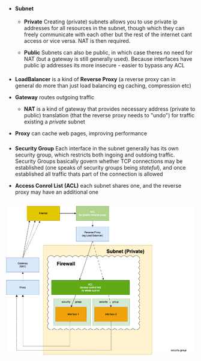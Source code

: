 - #### Subnet

    - **Private**
    Creating (private) subnets allows you to use private ip addresses for all resources in the subnet, though which they can freely communicate with each other but the rest of the internet cant access or vice versa. NAT is then required.

    - **Public**
    Subnets can also be public, in which case theres no need for NAT (but a gateway is still generally used). Because interfaces have public ip addresses its more insecure - easier to bypass any ACL 

####

- **LoadBalancer** is a kind of **Reverse Proxy** (a reverse proxy  can in general do more than just load balancing eg caching, compression etc)

- **Gateway** routes outgoing traffic

    - **NAT** is a kind of gateway that provides necessary address (private to public) translation (that the reverse proxy needs to "undo") for traffic existing a _private_ subnet


- **Proxy** can cache web pages, improving performance

###
- **Security Group** Each interface in the subnet generally has its own security group, which restricts both ingoing and outdoing traffic. Security Groups basically govern whether TCP connections may be established (one speaks of security groups being _stateful_), and once established all traffic thats part of the connection is allowed

- **Access Conrol List (ACL)** each subnet shares one, and the reverse proxy may have an additional one



##


![image](img/subnet.png)